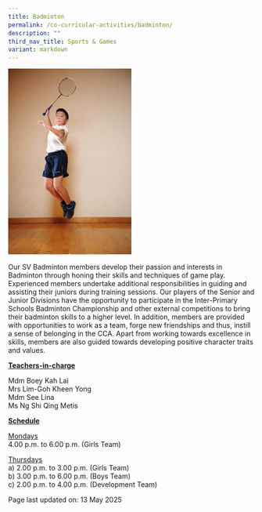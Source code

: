 ```yaml
---
title: Badminton
permalink: /co-curricular-activities/badminton/
description: ""
third_nav_title: Sports & Games
variant: markdown
---
```

<img style="width: 50%;" src="/images/badminton.jpeg">
<p>Our SV Badminton members develop their passion and interests in Badminton through honing their skills and techniques of game play. Experienced members undertake additional responsibilities in guiding and assisting their juniors during training sessions. Our players of the Senior and Junior Divisions have the opportunity to participate in the Inter-Primary Schools Badminton Championship and other external competitions to bring their badminton skills to a higher level. In addition, members are provided with opportunities to work as a team, forge new friendships and thus, instill a sense of belonging in the CCA. Apart from working towards excellence in skills, members are also guided towards developing positive character traits and values.</p>
<p><u><strong>Teachers-in-charge</strong></u></p>
<p>Mdm Boey Kah Lai<br>
Mrs Lim-Goh Kheen Yong<br>
Mdm See Lina<br>
Ms Ng Shi Qing Metis</p>
<p><u><strong>Schedule</strong></u></p>
<p><u>Mondays</u><br>
4.00 p.m. to 6.00 p.m. (Girls Team)</p>
<p><u>Thursdays</u><br>
a) 2.00 p.m. to 3.00 p.m. (Girls Team)<br>
b) 3.00 p.m. to 6.00 p.m. (Boys Team)<br>
c) 2.00 p.m. to 4.00 p.m. (Development Team)</p>
<p>Page last updated on: 13 May 2025</p>
